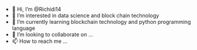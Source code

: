 - 👋 Hi, I’m @Richidi14
- 👀 I’m interested in data science and block chain technology
- 🌱 I’m currently learning blockchain technology and python programming language
- 💞️ I’m looking to collaborate on ...
- 📫 How to reach me ...

<!---
Richidi14/Richidi14 is a ✨ special ✨ repository because its `README.md` (this file) appears on your GitHub profile.
You can click the Preview link to take a look at your changes.
--->
